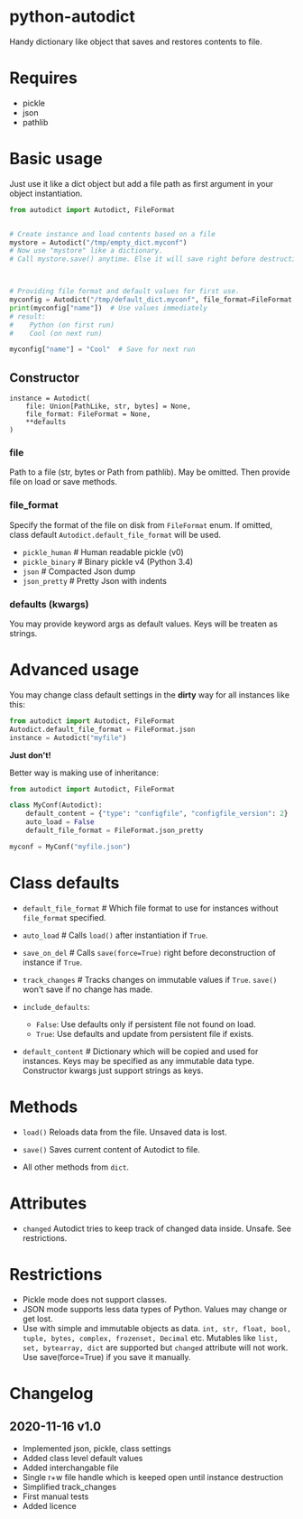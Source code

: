# python-autodict
Handy dictionary like object that saves and restores contents to file.


# Requires
- pickle
- json
- pathlib


# Basic usage
Just use it like a dict object but add a file path as first argument in your object instantiation.

```python
from autodict import Autodict, FileFormat


# Create instance and load contents based on a file
mystore = Autodict("/tmp/empty_dict.myconf")
# Now use "mystore" like a dictionary.
# Call mystore.save() anytime. Else it will save right before destruction.



# Providing file format and default values for first use.
myconfig = Autodict("/tmp/default_dict.myconf", file_format=FileFormat.json_pretty, name="Python", count=2)
print(myconfig["name"])  # Use values immediately
# result:
#    Python (on first run)
#    Cool (on next run)

myconfig["name"] = "Cool"  # Save for next run
```

## Constructor
```
instance = Autodict(
    file: Union[PathLike, str, bytes] = None,
    file_format: FileFormat = None,
    **defaults
)
```

### file
Path to a file (str, bytes or Path from pathlib). May be omitted. Then provide file on load or save methods.

### file_format
Specify the format of the file on disk from `FileFormat` enum. If omitted, class default `Autodict.default_file_format` will be used.
- `pickle_human`  # Human readable pickle (v0)
- `pickle_binary`  # Binary pickle v4 (Python 3.4)
- `json`  # Compacted Json dump
- `json_pretty`  # Pretty Json with indents

### defaults (kwargs)
You may provide keyword args as default values. Keys will be treaten as strings.

# Advanced usage
You may change class default settings in the **dirty** way for all instances like this:
```python
from autodict import Autodict, FileFormat
Autodict.default_file_format = FileFormat.json
instance = Autodict("myfile")
```
**Just don't!**

Better way is making use of inheritance:

```python
from autodict import Autodict, FileFormat

class MyConf(Autodict):
    default_content = {"type": "configfile", "configfile_version": 2}
    auto_load = False
    default_file_format = FileFormat.json_pretty

myconf = MyConf("myfile.json")
```

# Class defaults
* `default_file_format`  # Which file format to use for instances without `file_format` specified.

* `auto_load`  # Calls `load()` after instantiation if `True`.

* `save_on_del`  # Calls `save(force=True)` right before deconstruction of instance if `True`.

* `track_changes`  # Tracks changes on immutable values if `True`. `save()` won't save if no change has made.

* `include_defaults`:  
  * `False`: Use defaults only if persistent file not found on load.
  * `True`:  Use defaults and update from persistent file if exists.

* `default_content`  # Dictionary which will be copied and used for instances. Keys may be specified as any immutable data type. Constructor kwargs just support strings as keys.


# Methods
* `load()` Reloads data from the file. Unsaved data is lost.

* `save()` Saves current content of Autodict to file.

* All other methods from `dict`.

# Attributes
* `changed` Autodict tries to keep track of changed data inside. Unsafe. See restrictions.


# Restrictions
- Pickle mode does not support classes.
- JSON mode supports less data types of Python. Values may change or get lost.
- Use with simple and immutable objects as data. `int, str, float, bool, tuple, bytes, complex, frozenset, Decimal` etc. Mutables like `list, set, bytearray, dict` are supported but `changed` attribute will not work. Use save(force=True) if you save it manually.


# Changelog
## 2020-11-16 v1.0
- Implemented json, pickle, class settings
- Added class level default values
- Added interchangable file
- Single r+w file handle which is keeped open until instance destruction
- Simplified track_changes
- First manual tests
- Added licence
